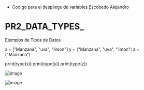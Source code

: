 - Codigo para el despliege de variables Escobedo  Alejandro
# PR2_DATA_TYPES_
Ejemplos de Tipos de Datos

x = ["Manzana", "uva", "limon"]
y = ("Manzana", "uva", "limon")
z = ("Manzana")

print(type(x))
print(type(y))
print(type(z))

![image](https://github.com/user-attachments/assets/a3b758bf-1826-4bc6-b17b-b32a7f3039d6)

![image](https://github.com/user-attachments/assets/c488d717-2a90-482d-8fa1-986ca01a4fd5)

